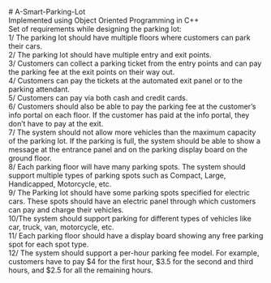  	
<p># A-Smart-Parking-Lot
 <br>Implemented using Object Oriented Programming in C++
     <br> Set of requirements while designing the parking lot:
     <br>1/ The parking lot should have multiple floors where customers can park their cars.
     <br>2/ The parking lot should have multiple entry and exit points.
     <br>3/ Customers can collect a parking ticket from the entry points and can pay the parking fee at the exit points on their way out.
     <br>4/ Customers can pay the tickets at the automated exit panel or to the parking attendant.
    <br> 5/ Customers can pay via both cash and credit cards.
    <br> 6/ Customers should also be able to pay the parking fee at the customer’s info portal on each floor. If the customer has paid at the info portal, they don’t have to pay at the exit.
     <br>7/ The system should not allow more vehicles than the maximum capacity of the parking lot. If the parking is full, the system should be able to show a message at the entrance panel and on the      parking display board on the ground floor.
    <br> 8/ Each parking floor will have many parking spots. The system should support multiple types of parking spots such as Compact, Large, Handicapped, Motorcycle, etc.
     <br>9/ The Parking lot should have some parking spots specified for electric cars. These spots should have an electric panel through which customers can pay and charge their vehicles.
    <br> 10/The system should support parking for different types of vehicles like car, truck, van, motorcycle, etc.
     <br>11/ Each parking floor should have a display board showing any free parking spot for each spot type.
     <br>12/ The system should support a per-hour parking fee model. For example, customers have to pay $4 for the first hour, $3.5 for the second and third hours, and $2.5 for all the remaining hours. 
